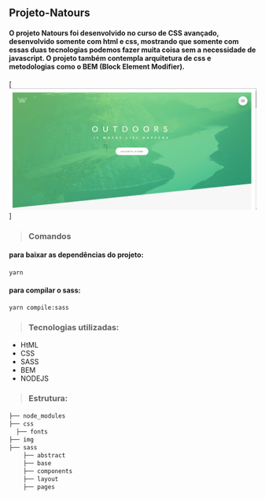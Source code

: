 ## Projeto-Natours

#### O projeto Natours foi desenvolvido no curso de CSS avançado, desenvolvido somente com html e css, mostrando que somente com essas duas tecnologias podemos fazer muita coisa sem a necessidade de javascript. O projeto também contempla arquitetura de css e metodologias como o BEM (Block Element Modifier).



[![alt text](./img/natours-image.png "Imagem do projeto")]



> ### Comandos

#### para baixar as dependências do projeto:
```
yarn
```

#### para compilar o sass:
```
yarn compile:sass
```


> ### Tecnologias utilizadas:

- HtML
- CSS
- SASS
- BEM
- NODEJS


> ### Estrutura:

    ├── node_modules  
    ├── css
      ├── fonts
    ├── img
    ├── sass
        ├── abstract
        ├── base
        ├── components
        ├── layout
        ├── pages
